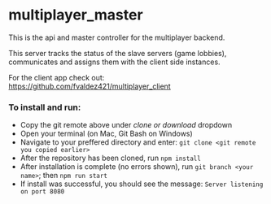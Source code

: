 # multiplayer_master

This is the api and master controller for the multiplayer backend.

This server tracks the status of the slave servers (game lobbies), communicates and assigns them with the client side instances.

For the client app check out: https://github.com/fvaldez421/multiplayer_client

### To install and run: 
- Copy the git remote above under *clone or download* dropdown
- Open your terminal (on Mac, Git Bash on Windows)
- Navigate to your preffered directory and enter: `git clone <git remote you copied earlier>`
- After the repository has been cloned, run `npm install`
- After installation is complete (no errors shown), run `git branch <your name>`; then `npm run start`
- If install was successful, you should see the message: `Server listening on port 8080`

